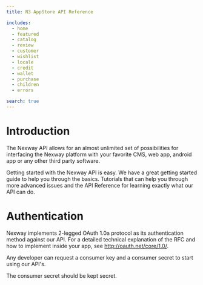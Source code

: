 ```yaml
---
title: N3 AppStore API Reference

includes:
  - home
  - featured
  - catalog
  - review
  - customer
  - wishlist
  - locale
  - credit
  - wallet
  - purchase
  - children
  - errors

search: true
---
```


# Introduction

The Nexway API allows for an almost unlimited set of possibilities for interfacing the Nexway platform with your favorite CMS, web app, android app or any other third party software.

Getting started with the Nexway API is easy. We have a great getting started guide to help you through the basics. Tutorials that can help you through more advanced issues and the API Reference for learning exactly what our API can do.

# Authentication

Nexway implements 2-legged OAuth 1.0a protocol as its authentication method against our API. For a detailed technical explanation of the RFC and how to implement inside your app, see http://oauth.net/core/1.0/.

Any developer can request a consumer key and a consumer secret to start using our API's.

<aside class="notice">
The consumer secret should be kept secret.
</aside>